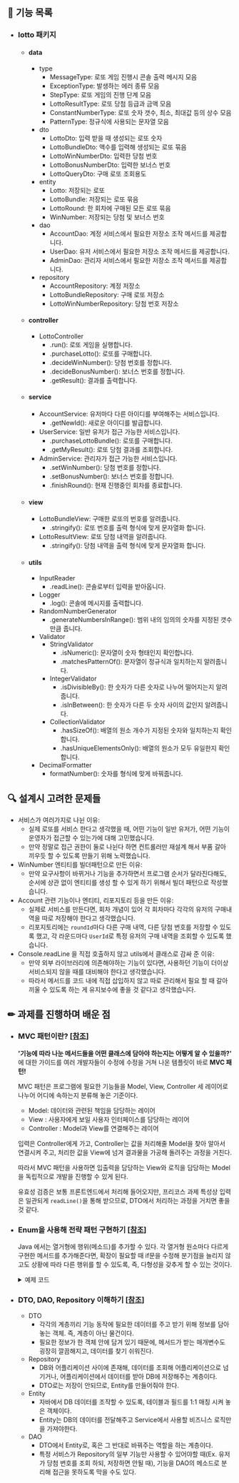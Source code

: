  
## 🚀 기능 목록

- ### lotto 패키지
  - #### data
    - type
      - MessageType: 로또 게임 진행시 콘솔 출력 메시지 모음
      - ExceptionType: 발생하는 에러 종류 모음
      - StepType: 로또 게임의 진행 단계 모음
      - LottoResultType: 로또 당첨 등급과 금액 모음
      - ConstantNumberType: 로또 숫자 갯수, 최소, 최대값 등의 상수 모음
      - PatternType: 정규식에 사용되는 문자열 모음
    - dto
      - LottoDto: 입력 받을 때 생성되는 로또 숫자
      - LottoBundleDto: 액수를 입력해 생성되는 로또 묶음
      - LottoWinNumberDto: 입력한 당첨 번호
      - LottoBonusNumberDto: 입력한 보너스 번호
      - LottoQueryDto: 구매 로또 조회용도
    - entity
      - Lotto: 저장되는 로또
      - LottoBundle: 저장되는 로또 묶음
      - LottoRound: 한 회차에 구매된 모든 로또 묶음
      - WinNumber: 저장되는 당첨 및 보너스 번호
    - dao
      - AccountDao: 계정 서비스에서 필요한 저장소 조작 메서드를 제공합니다.
      - UserDao: 유저 서비스에서 필요한 저장소 조작 메서드를 제공합니다.
      - AdminDao: 관리자 서비스에서 필요한 저장소 조작 메서드를 제공합니다.
    - repository
      - AccountRepository: 계정 저장소
      - LottoBundleRepository: 구매 로또 저장소
      - LottoWinNumberRepository: 당첨 번호 저장소
  - #### controller
    - LottoController
      - .run(): 로또 게임을 실행합니다.
      - .purchaseLotto(): 로또를 구매합니다.
      - .decideWinNumber(): 당첨 번호를 정합니다.
      - .decideBonusNumber(): 보너스 번호를 정합니다.
      - .getResult(): 결과를 출력합니다.
  - #### service
    - AccountService: 유저마다 다른 아이디를 부여해주는 서비스입니다.
      - .getNewId(): 새로운 아이디를 발급합니다. 
    - UserService: 일반 유저가 접근 가능한 서비스입니다.
      - .purchaseLottoBundle(): 로또를 구매합니다.
      - .getMyResult(): 로또 당첨 결과를 조회합니다.
    - AdminService: 관리자가 접근 가능한 서비스입니다.
      - .setWinNumber(): 당첨 번호를 정합니다.
      - .setBonusNumber(): 보너스 번호를 정합니다.
      - .finishRound(): 현재 진행중인 회차를 종료합니다.
  - #### view
    - LottoBundleView: 구매한 로또의 번호를 알려줍니다.
      - .stringify(): 로또 번호를 출력 형식에 맞게 문자열화 합니다.
    - LottoResultView: 로또 당첨 내역을 알려줍니다.
      - .stringify(): 당첨 내역을 출력 형식에 맞게 문자열화 합니다.
  - #### utils
    - InputReader
      - .readLine(): 콘솔로부터 입력을 받아옵니다.
    - Logger
      - .log(): 콘솔에 메시지를 출력합니다.
    - RandomNumberGenerator
      - .generateNumbersInRange(): 범위 내의 임의의 숫자를 지정된 갯수만큼 줍니다.
    - Validator
      - StringValidator
        - .isNumeric(): 문자열이 숫자 형태인지 확인합니다.
        - .matchesPatternOf(): 문자열이 정규식과 일치하는지 알려줍니다.
      - IntegerValidator
        - .isDivisibleBy(): 한 숫자가 다른 숫자로 나누어 떨어지는지 알려줍니다.
        - .isInBetween(): 한 숫자가 다른 두 숫자 사이의 값인지 알려줍니다.
      - CollectionValidator
        - .hasSizeOf(): 배열의 원소 개수가 지정된 숫자와 일치하는지 확인합니다.
        - .hasUniqueElementsOnly(): 배열의 원소가 모두 유일한지 확인합니다.
    - DecimalFormatter
      - formatNumber(): 숫자를 형식에 맞게 바꿔줍니다.

## 🔍 설계시 고려한 문제들
* 서비스가 여러가지로 나뉜 이유:
  * 실제 로또를 서비스 한다고 생각했을 때, 어떤 기능이 일반 유저가, 어떤 기능이 운영자가 접근할 수 있는가에 대해 고민했습니다.
  * 만약 정말로 접근 권한이 둘로 나뉜다 하면 컨트롤러만 재설계 해서 부품 갈아 끼우듯 할 수 있도록 만들기 위해 노력했습니다.
* WinNumber 엔티티를 빌더패턴으로 만든 이유:
  * 만약 요구사항이 바뀌거나 기능을 추가하면서 프로그램 순서가 달라진다해도, 순서에 상관 없이 엔티티를 생성 할 수 있게 하기 위해서 빌더 패턴으로 작성했습니다. 
* Account 관련 기능이나 엔티티, 리포지토리 등을 만든 이유:
  * 실제로 서비스를 만든다면, 회차 개념이 있어 각 회차마다 각각의 유저의 구매내역을 따로 저장해야 한다고 생각했습니다.
  * 리포지토리에는 `roundId`마다 다른 구매 내역, 다른 당첨 번호를 저장할 수 있도록 했고, 각 라운드마다 `UserId`로 특정 유저의 구매 내역을 조회할 수 있도록 했습니다.
* Console.readLine 을 직접 호출하지 않고 utils에서 클래스로 감싸 준 이유:
  * 만약 외부 라이브러리에 의존해야하는 기능이 있다면, 사용하던 기능이 더이상 서비스되지 않을 때를 대비해야 한다고 생각했습니다.
  * 따라서 메서드를 코드 내에 직접 삽입하지 않고 따로 관리해서 필요 할 때 갈아 끼울 수 있도록 하는 게 유지보수에 좋을 것 같다고 생각했습니다.

## ✏ 과제를 진행하며 배운 점

* ### MVC 패턴이란? [[참조](https://murphymoon.tistory.com/entry/%EC%9A%B0%EC%95%84%ED%95%9C-%ED%85%8C%ED%81%AC-MVC-%EB%A6%AC%EB%B7%B0-%EB%A0%88%EC%9D%B4%EC%96%B4-MVC-%ED%8C%A8%ED%84%B4-5%EB%A0%88%EC%9D%B4%EC%96%B4)]

    **'기능에 따라 나눈 메서드들을 어떤 클래스에 담아야 하는지는 어떻게 알 수 있을까?'** 에 대한 가이드를 여러 개발자들이 수정에 수정을 거쳐 나온 템플릿이 바로 **MVC 패턴!**
    
  MVC 패턴은 프로그램에 필요한 기능들을 Model, View, Controller 세 레이어로 나누어 어디에 속하는지 분류해 놓은 기준이다.
  * Model: 데이터와 관련된 책임을 담당하는 레이어
  * View : 사용자에게 보일 사용자 인터페이스를 담당하는 레이어
  * Controller : Model과 View를 연결해주는 레이어

  입력은 Controller에게 가고, Controller는 값을 처리해줄 Model을 찾아 알아서 연결시켜 주고, 처리한 값을 View에 넘겨 결과물을 가공해 돌려주는 과정을 거친다.

  따라서 MVC 패턴을 사용하면 입출력을 담당하는 View와 로직을 담당하는 Model을 독립적으로 개발을 진행할 수 있게 된다. 
  
  유효성 검증은 보통 프론트엔드에서 처리해 들어오지만, 프리코스 과제 특성상 입력은 일관되게 `readLine()`을 통해 받으므로, DTO에서 처리하는 과정을 거치면 좋을 것 같다.

* ### Enum을 사용해 전략 패턴 구현하기 [[참조](https://doohyun.tistory.com/64)]
  Java 에서는 열거형에 행위(메소드)를 추가할 수 있다. 각 열거형 원소마다 다르게 구현한 메서드를 추가해준다면, 확장이 필요할 때 if문을 수정해 분기점을 늘리지 않고도 상황에 따라 다른 행위를 할 수 있도록, 즉, 다형성을 갖추게 할 수 있는 것이다.

  <details markdown="1">
  <summary>예제 코드</summary>

  ```java
  /**
  * CODE_FOR_SAMPLE 의 Enum 전략
  *
  * Created by Doohyun on 2017. 4. 25..
  */
  public enum EnumCodeForSampleStrategy {

  CODE_A (CODE.CODE_FOR_SAMPLE.CODE_A){
  @Override
  public void saveData() {
  saveDataForRootCode();
  }

       @Override
       public List<String> getChildCodeList() {
           return Arrays.asList(CODE.CODE_FOR_SAMPLE.CODE_A_1, CODE.CODE_FOR_SAMPLE.CODE_A_2);
       }
  },

  CODE_B (CODE.CODE_FOR_SAMPLE.CODE_B){
  @Override
  public void saveData() {
  saveDataForRootCode();
  }

       @Override
       public List<String> getChildCodeList() {
           return Arrays.asList(CODE.CODE_FOR_SAMPLE.CODE_B_1, CODE.CODE_FOR_SAMPLE.CODE_B_2, CODE.CODE_FOR_SAMPLE.CODE_B_3);
       }
  },

  /**
  * 기존 아무 일도 하지 않던 CODE A_1 은 아무것도 재정의하지 않음.
    */
    CODE_A_1 (CODE.CODE_FOR_SAMPLE.CODE_A_1);

  String code;

  EnumCodeForSampleStrategy(String code) {
  this.code = code;
  }

  public String getCode() {
  return code;
  }

  /**
  * 오직 루트코드만이 해야할 일 정의
  *
  * <pre>
  *     기존의 공통된 루트코드의 기능을 Concrete 메소드로 제작
  * </pre>
  */
  protected final void saveDataForRootCode() {
  System.out.printf("%s 관련 테이블 업데이트\n", getCode());

       System.out.println("하위 컬럼 업데이트");
       for (String code :  getChildCodeList()) {
           System.out.printf("%s 관련 테이블 업데이트\n", code);
       }
  }

  /**
  * 아무 행위도 하지 않는 Hooker
  *
  * <pre>
  *     선택적으로 기능을 정의할 것!
  * </pre>
  */
  public void saveData(){
  }

  /**
  * 아무 행위도 하지 않는 Hooker
  *
  * <pre>
  *     선택적으로 기능을 정의할 것!
  * </pre>
  */
  public List<String> getChildCodeList() {
  return Collections.emptyList();
  }
  }
  ```

  </details>
  
* ### DTO, DAO, Repository 이해하기 [[참조](https://azderica.github.io/00-java-repositorys/)]
  * DTO
    * 각각의 계층끼리 기능 동작에 필요한 데이터를 주고 받기 위해 정보를 담아놓는 객체. 즉, 계층이 아닌 물건이다.
    * 필요한 정보가 한 객체 안에 담겨 있기 때문에, 메서드가 받는 매개변수도 굉장히 깔끔해지고, 데이터를 찾기 쉬워진다. 
  * Repository
    * DB와 어플리케이션 사이에 존재해, 데이터를 조회해 어플리케이션으로 넘기거나, 어플리케이션에서 데이터를 받아 DB에 저장해주는 계층이다.
    * DTO로는 저장이 안되므로, Entity를 만들어줘야 한다.
  * Entity
    * 자바에서 DB 데이터를 조작할 수 있도록, 테이블과 필드를 1:1 매칭 시켜 놓은 객체이다.
    * Entity는 DB의 데이터를 전달해주고 Service에서 사용할 비즈니스 로직만을 가져야한다.
  * DAO
    * DTO에서 Entity로, 혹은 그 반대로 바꿔주는 역할을 하는 계층이다.
    * 특정 서비스가 Repository의 일부 기능만 사용할 수 있어야할 때(Ex. 유저가 당첨 번호를 조회 하되, 저장하면 안될 때), 기능을 DAO의 메소드로 분리해 접근을 못하도록 막을 수도 있다.